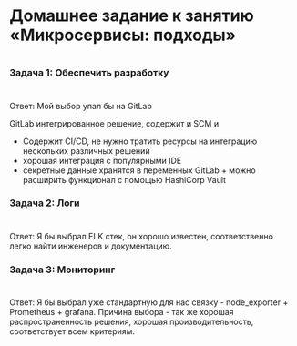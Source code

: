 # Домашнее задание к занятию «Микросервисы: подходы»

#

### Задача 1: Обеспечить разработку
#

Ответ:
Мой выбор упал бы на GitLab

GitLab интегрированное решение, содержит и SCM и 
* Содержит CI/CD, не нужно тратить ресурсы на интеграцию нескольких различных решений
* хорошая интеграция с популярными IDE
* секретные данные хранятся в переменных GitLab + можно расширить функционал с помощью HashiCorp Vault

### Задача 2: Логи
#
Ответ:
Я бы выбрал ELK стек, он хорошо известен, соответственно легко найти инженеров и документацию.

### Задача 3: Мониторинг
#
Ответ:
Я бы выбрал уже стандартную для нас связку - node_exporter + Prometheus + grafana. 
Причина выбора - так же хорошая распространенность решения, хорошая производительность, соответствует всем критериям.